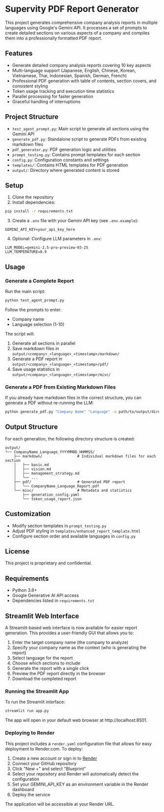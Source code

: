 # Supervity PDF Report Generator

This project generates comprehensive company analysis reports in multiple languages using Google's Gemini API. It processes a set of prompts to create detailed sections on various aspects of a company and compiles them into a professionally formatted PDF report.

## Features

- Generate detailed company analysis reports covering 10 key aspects
- Multi-language support (Japanese, English, Chinese, Korean, Vietnamese, Thai, Indonesian, Spanish, German, French)
- Professional PDF generation with table of contents, section covers, and consistent styling
- Token usage tracking and execution time statistics
- Parallel processing for faster generation
- Graceful handling of interruptions

## Project Structure

- `test_agent_prompt.py`: Main script to generate all sections using the Gemini API
- `generate_pdf.py`: Standalone script to generate PDFs from existing markdown files
- `pdf_generator.py`: PDF generation logic and utilities
- `prompt_testing.py`: Contains prompt templates for each section
- `config.py`: Configuration constants and settings
- `templates/`: Contains HTML templates for PDF generation
- `output/`: Directory where generated content is stored

## Setup

1. Clone the repository
2. Install dependencies:

```bash
pip install -r requirements.txt
```

3. Create a `.env` file with your Gemini API key (see `.env.example`):

```
GEMINI_API_KEY=your_api_key_here
```

4. Optional: Configure LLM parameters in `.env`:

```
LLM_MODEL=gemini-2.5-pro-preview-03-25
LLM_TEMPERATURE=0.9
```

## Usage

### Generate a Complete Report

Run the main script:

```bash
python test_agent_prompt.py
```

Follow the prompts to enter:
- Company name
- Language selection (1-10)

The script will:
1. Generate all sections in parallel
2. Save markdown files in `output/<company>_<language>_<timestamp>/markdown/`
3. Generate a PDF report in `output/<company>_<language>_<timestamp>/pdf/`
4. Save usage statistics in `output/<company>_<language>_<timestamp>/misc/`

### Generate a PDF from Existing Markdown Files

If you already have markdown files in the correct structure, you can generate a PDF without re-running the LLM:

```bash
python generate_pdf.py "Company Name" "Language" -o path/to/output/directory
```

## Output Structure

For each generation, the following directory structure is created:

```
output/
└── CompanyName_Language_YYYYMMDD_HHMMSS/
    ├── markdown/                # Individual markdown files for each section
    │   ├── basic.md
    │   ├── vision.md
    │   ├── management_strategy.md
    │   └── ...
    ├── pdf/                     # Generated PDF report
    │   └── CompanyName_Language_Report.pdf
    └── misc/                    # Metadata and statistics
        ├── generation_config.yaml
        └── token_usage_report.json
```

## Customization

- Modify section templates in `prompt_testing.py`
- Adjust PDF styling in `templates/enhanced_report_template.html`
- Configure section order and available languages in `config.py`

## License

This project is proprietary and confidential.

## Requirements

- Python 3.8+
- Google Generative AI API access
- Dependencies listed in `requirements.txt`

## Streamlit Web Interface

A Streamlit-based web interface is now available for easier report generation. This provides a user-friendly GUI that allows you to:

1. Enter the target company name (the company to analyze)
2. Specify your company name as the context (who is generating the report)
3. Select language for the report
4. Choose which sections to include
5. Generate the report with a single click
6. Preview the PDF report directly in the browser
7. Download the completed report

### Running the Streamlit App

To run the Streamlit interface:

```bash
streamlit run app.py
```

The app will open in your default web browser at http://localhost:8501.

### Deploying to Render

This project includes a `render.yaml` configuration file that allows for easy deployment to Render.com. To deploy:

1. Create a new account or sign in to [Render](https://render.com)
2. Connect your GitHub repository
3. Click "New +" and select "Blueprint"
4. Select your repository and Render will automatically detect the configuration
5. Set your GEMINI_API_KEY as an environment variable in the Render dashboard
6. Deploy the service

The application will be accessible at your Render URL. 